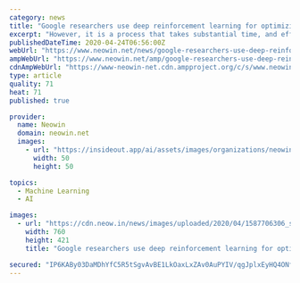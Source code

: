```yaml
---
category: news
title: "Google researchers use deep reinforcement learning for optimizing chip design"
excerpt: "However, it is a process that takes substantial time, and efforts are being made to make it more efficient. Considering this, researchers working with Google have now looked towards machine learning to help tackle the problem. In a recent paper titled “Chip Placement with Deep Reinforcement Learning” published on arXiv, the team at Google ..."
publishedDateTime: 2020-04-24T06:56:00Z
webUrl: "https://www.neowin.net/news/google-researchers-use-deep-reinforcement-learning-for-optimizing-chip-design"
ampWebUrl: "https://www.neowin.net/amp/google-researchers-use-deep-reinforcement-learning-for-optimizing-chip-design/"
cdnAmpWebUrl: "https://www-neowin-net.cdn.ampproject.org/c/s/www.neowin.net/amp/google-researchers-use-deep-reinforcement-learning-for-optimizing-chip-design/"
type: article
quality: 71
heat: 71
published: true

provider:
  name: Neowin
  domain: neowin.net
  images:
    - url: "https://insideout.app/ai/assets/images/organizations/neowin.net-50x50.jpg"
      width: 50
      height: 50

topics:
  - Machine Learning
  - AI

images:
  - url: "https://cdn.neow.in/news/images/uploaded/2020/04/1587706306_sharedscreenshot_story.jpg"
    width: 760
    height: 421
    title: "Google researchers use deep reinforcement learning for optimizing chip design"

secured: "IP6KABy03DaMDhYfC5R5tSgvAvBE1LkOaxLxZAv0AuPYIV/qgJplxEyHQ4ONf4Q4d0rH+G7YE9DWZBeAN9qxnMaG9kY2HsjVh+/DoO6GzFDb4H/qus9ZciCRfwWJtnGaIPXVLSfZ2zPuDVBXMR7kRRr7temm95B24+Oy7h/7aOns4QEzejfINPI30qGmg7sMdPHgjheVA0G5vdIqZ5B7ebrA1PsgCqvXQ1EBg/PPaAfu2DdhHBsdnE6JC7xPO0g4uynb+XPMgs25qd3bpiRuDqlDHubC2WOgN2yKk7J39GVfo9DwO4oSPuky4w7fvnCSw546fG6qAp0+ThI4yfGaykToeJ/qLh6ZDVbUQs86XDckCAy5ZDQXnfTZSkbbWB/WBC/QcDwEjHRhW/fcpdC73gvzyv3Xr5atrQEHE7nr64h756obaphmT8f6D/jdnFWcTVl6A06YNsrn2zPcfyXx1zL8XMLd7g4EqVMU3lMBFT4=;g55iEDd/Bbw05cuRVfJdbw=="
---
```


